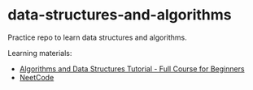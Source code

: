 # data-structures-and-algorithms

Practice repo to learn data structures and algorithms. 

Learning materials:
* [Algorithms and Data Structures Tutorial - Full Course for Beginners](https://youtu.be/8hly31xKli0?si=ie8HmhwyZQdRJQCN)
* [NeetCode](https://neetcode.io/)
